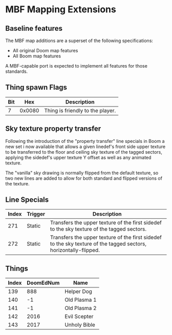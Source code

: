 # MBF Mapping Extensions

## Baseline features

The MBF map additions are a superset of the following specifications:

- All original Doom map features
- All Boom map features

A MBF-capable port is expected to implement all features for those standards.

## Thing spawn Flags

| Bit | Hex    | Description |
|-----|--------|-------------|
|   7 | 0x0080 | Thing is friendly to the player. |

## Sky texture property transfer

Following the introduction of the "property transfer" line specials in Boom a new set i now available that allows a given linedef's front side upper texture to be transferred to the floor and ceiling sky texture of the tagged sectors, applying the sidedef's upper texture Y offset as well as any animated texture.

The "vanilla" sky drawing is normally flipped from the default texture, so two new lines are added to allow for both standard and flipped versions of the texture.

## Line Specials

| Index | Trigger | Description |
|-------|---------|-------------|
| 271   | Static  | Transfers the upper texture of the first sidedef to the sky texture of the tagged sectors. |
| 272   | Static  | Transfers the upper texture of the first sidedef to the sky texture of the tagged sectors, horizontally-flipped. |

## Things

| Index | DoomEdNum | Name         |
|-------|-----------|--------------|
|   139 |       888 | Helper Dog   |
|   140 |        -1 | Old Plasma 1 |
|   141 |        -1 | Old Plasma 2 |
|   142 |      2016 | Evil Scepter |
|   143 |      2017 | Unholy Bible |
